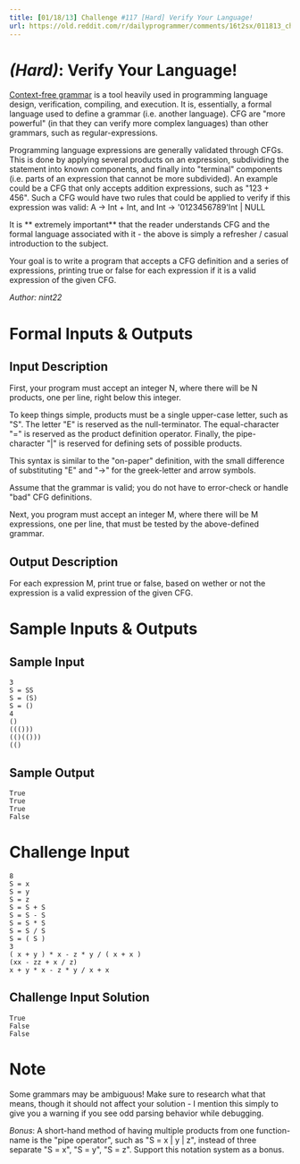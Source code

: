```yaml
---
title: [01/18/13] Challenge #117 [Hard] Verify Your Language!
url: https://old.reddit.com/r/dailyprogrammer/comments/16t2sx/011813_challenge_117_hard_verify_your_language/
---
```


# [](#HardIcon) *(Hard)*: Verify Your Language!
[Context-free grammar](http://en.wikipedia.org/wiki/Context-free_grammar) is a tool heavily used in programming language design, verification, compiling, and execution. It is, essentially, a formal language used to define a grammar (i.e. another language). CFG are "more powerful" (in that they can verify more complex languages) than other grammars, such as regular-expressions.

Programming language expressions are generally validated through CFGs. This is done by applying several products on an expression, subdividing the statement into known components, and finally into "terminal" components (i.e. parts of an expression that cannot be more subdivided). An example could be a CFG that only accepts addition expressions, such as "123 + 456". Such a CFG would have two rules that could be applied to verify if this expression was valid: A -> Int + Int, and Int -> '0123456789'Int | NULL

It is ** extremely important** that the reader understands CFG and the formal language associated with it - the above is simply a refresher / casual introduction to the subject.

Your goal is to write a program that accepts a CFG definition and a series of expressions, printing true or false for each expression if it is a valid expression of the given CFG.

*Author: nint22*
# Formal Inputs & Outputs
## Input Description
First, your program must accept an integer N, where there will be N products, one per line, right below this integer.

To keep things simple, products must be a single upper-case letter, such as "S". The letter "E" is reserved as the null-terminator. The equal-character "=" is reserved as the product definition operator. Finally, the pipe-character "|" is reserved for defining sets of possible products.

This syntax is similar to the "on-paper" definition, with the small difference of substituting "E" and "->" for the greek-letter and arrow symbols.

Assume that the grammar is valid; you do not have to error-check or handle "bad" CFG definitions.

Next, you program must accept an integer M, where there will be M expressions, one per line, that must be tested by the above-defined grammar.
## Output Description
For each expression M, print true or false, based on wether or not the expression is a valid expression of the given CFG.
# Sample Inputs & Outputs
## Sample Input
    3
    S = SS
    S = (S)
    S = ()
    4
    ()
    ((()))
    (()(()))
    (()
## Sample Output
    True
    True
    True
    False
# Challenge Input
    8
    S = x
    S = y
    S = z
    S = S + S
    S = S - S
    S = S * S
    S = S / S
    S = ( S )
    3
    ( x + y ) * x - z * y / ( x + x )
    (xx - zz + x / z)
    x + y * x - z * y / x + x
## Challenge Input Solution
    True
    False
    False
# Note
Some grammars may be ambiguous! Make sure to research what that means, though it should not affect your solution - I mention this simply to give you a warning if you see odd parsing behavior while debugging.

*Bonus*: A short-hand method of having multiple products from one function-name is the "pipe operator", such as "S = x | y | z", instead of three separate "S = x", "S = y", "S = z". Support this notation system as a bonus.